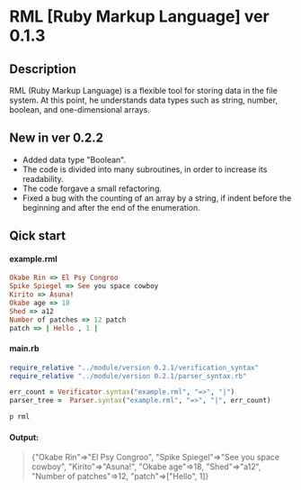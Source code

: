 # RML [Ruby Markup Language] ver 0.1.3

## Description

RML (Ruby Markup Language) is a flexible tool for storing data in the file system. At this point, he understands data types such as string, number, boolean, and one-dimensional arrays.

## New in ver 0.2.2

- Added data type "Boolean".
- The code is divided into many subroutines, in order to increase its readability.
- The code forgave a small refactoring.
- Fixed a bug with the counting of an array by a string, if indent before the beginning and after the end of the enumeration.

## Qick start

#### example.rml

```ruby
Okabe Rin => El Psy Congroo
Spike Spiegel => See you space cowboy
Kirito => Asuna!
Okabe age => 18
Shed => a12
Number of patches => 12 patch
patch => | Hello , 1 |
```

#### main.rb

```ruby
require_relative "../module/version 0.2.1/verification_syntax"
require_relative "../module/version 0.2.1/parser_syntax.rb"

err_count = Verificator.syntax("example.rml", "=>", "|")
parser_tree =  Parser.syntax("example.rml", "=>", "|", err_count)

p rml
```

#### Output:
> {"Okabe Rin"=>"El Psy Congroo", "Spike Spiegel"=>"See you space cowboy", "Kirito"=>"Asuna!", "Okabe age"=>18, "Shed"=>"a12", "Number of patches"=>12, "patch"=>["Hello", 1]}
